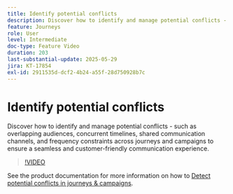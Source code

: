 ```yaml
---
title: Identify potential conflicts
description: Discover how to identify and manage potential conflicts - such as overlapping audiences, concurrent timelines, shared communication channels, and frequency constraints across journeys and campaigns to ensure a seamless and customer-friendly communication experience.
feature: Journeys
role: User
level: Intermediate
doc-type: Feature Video
duration: 203
last-substantial-update: 2025-05-29
jira: KT-17854
exl-id: 2911535d-dcf2-4b24-a55f-28d750928b7c
---
```

# Identify potential conflicts

Discover how to identify and manage potential conflicts - such as overlapping audiences, concurrent timelines, shared communication channels, and frequency constraints across journeys and campaigns to ensure a seamless and customer-friendly communication experience.

>[!VIDEO](https://video.tv.adobe.com/v/3435528/?learn=on&enablevpops)

See the product documentation for more information on how to [Detect potential conflicts in journeys & campaigns](https://experienceleague.adobe.com/en/docs/journey-optimizer/using/conflict-prioritization/conflicts).
